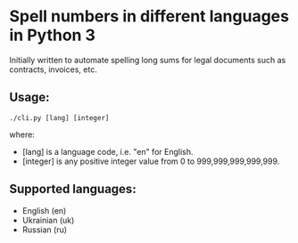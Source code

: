 # Spell numbers in different languages in Python 3

Initially written to automate spelling long sums for legal documents such as contracts, invoices, etc.

## Usage:

`./cli.py [lang] [integer]`

where:
* [lang] is a language code, i.e. "en" for English.
* [integer] is any positive integer value from 0 to 999,999,999,999,999.

## Supported languages:

* English (en)
* Ukrainian (uk)
* Russian (ru)
